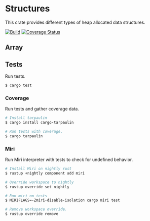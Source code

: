 # Structures

This crate provides different types of heap allocated data structures.

[![Build](https://github.com/sandesh-sanjeev/structures/actions/workflows/rust.yml/badge.svg?branch=master)](https://github.com/sandesh-sanjeev/structures/actions/workflows/rust.yml)
[![Coverage Status](https://coveralls.io/repos/github/sandesh-sanjeev/structures/badge.svg?branch=master)](https://coveralls.io/github/sandesh-sanjeev/structures?branch=master)

## Array

## Tests

Run tests.

```bash
$ cargo test
```

### Coverage

Run tests and gather coverage data.

```bash
# Install tarpaulin
$ cargo install cargo-tarpaulin

# Run tests with coverage.
$ cargo tarpaulin
```

### Miri

Run Miri interpreter with tests to check for undefined behavior.

```bash
# Install Miri on nightly rust
$ rustup +nightly component add miri

# Override workspace to nightly
$ rustup override set nightly

# Run miri on tests
$ MIRIFLAGS=-Zmiri-disable-isolation cargo miri test

# Remove workspace override.
$ rustup override remove
```

